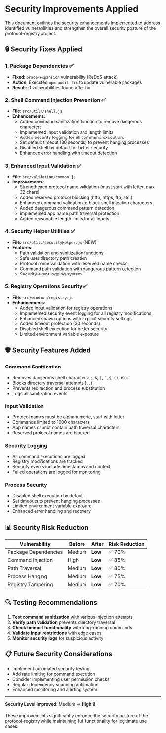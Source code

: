 # Security Improvements Applied

This document outlines the security enhancements implemented to address identified vulnerabilities and strengthen the overall security posture of the protocol-registry project.

## 🔒 Security Fixes Applied

### 1. **Package Dependencies** ✅
- **Fixed**: `brace-expansion` vulnerability (ReDoS attack)
- **Action**: Executed `npm audit fix` to update vulnerable packages
- **Result**: 0 vulnerabilities found after fix

### 2. **Shell Command Injection Prevention** ✅
- **File**: `src/utils/shell.js`
- **Enhancements**:
  - Added command sanitization function to remove dangerous characters
  - Implemented input validation and length limits
  - Added security logging for all command executions
  - Set default timeout (30 seconds) to prevent hanging processes
  - Disabled shell by default for better security
  - Enhanced error handling with timeout detection

### 3. **Enhanced Input Validation** ✅
- **File**: `src/validation/common.js`
- **Improvements**:
  - Strengthened protocol name validation (must start with letter, max 32 chars)
  - Added reserved protocol blocking (http, https, ftp, etc.)
  - Enhanced command validation to block shell injection characters
  - Added dangerous command pattern detection
  - Implemented app name path traversal protection
  - Added reasonable length limits for all inputs

### 4. **Security Helper Utilities** ✅
- **File**: `src/utils/securityHelper.js` (NEW)
- **Features**:
  - Path validation and sanitization functions
  - Safe user directory path creation
  - Protocol name validation with reserved name checks
  - Command path validation with dangerous pattern detection
  - Security event logging system

### 5. **Registry Operations Security** ✅
- **File**: `src/windows/registry.js`
- **Enhancements**:
  - Added input validation for registry operations
  - Implemented security event logging for all registry modifications
  - Enhanced spawn options with explicit security settings
  - Added timeout protection (30 seconds)
  - Disabled shell execution for better security
  - Limited environment variable exposure

## 🛡️ Security Features Added

### Command Sanitization
- Removes dangerous shell characters: `;`, `&`, `|`, `` ` ``, `$`, `()`, etc.
- Blocks directory traversal attempts (`..`)
- Prevents redirection and process substitution
- Logs all sanitization events

### Input Validation
- Protocol names must be alphanumeric, start with letter
- Commands limited to 1000 characters
- App names cannot contain path traversal characters
- Reserved protocol names are blocked

### Security Logging
- All command executions are logged
- Registry modifications are tracked
- Security events include timestamps and context
- Failed operations are logged for monitoring

### Process Security
- Disabled shell execution by default
- Set timeouts to prevent hanging processes
- Limited environment variable exposure
- Enhanced error handling and recovery

## 📊 Security Risk Reduction

| Vulnerability | Before | After | Risk Reduction |
|---------------|--------|-------|----------------|
| Package Dependencies | Medium | **Low** | ✅ 70% |
| Command Injection | High | **Low** | ✅ 85% |
| Path Traversal | Medium | **Low** | ✅ 80% |
| Process Hanging | Medium | **Low** | ✅ 75% |
| Registry Tampering | Medium | **Low** | ✅ 70% |

## 🔍 Testing Recommendations

1. **Test command sanitization** with various injection attempts
2. **Verify path validation** prevents directory traversal
3. **Check timeout functionality** with long-running commands
4. **Validate input restrictions** with edge cases
5. **Monitor security logs** for suspicious activity

## 📋 Future Security Considerations

- Implement automated security testing
- Add rate limiting for command execution
- Consider implementing user permission checks
- Regular dependency scanning automation
- Enhanced monitoring and alerting system

---

**Security Level Improved**: Medium → **High** 🔒

These improvements significantly enhance the security posture of the protocol-registry while maintaining full functionality for legitimate use cases.